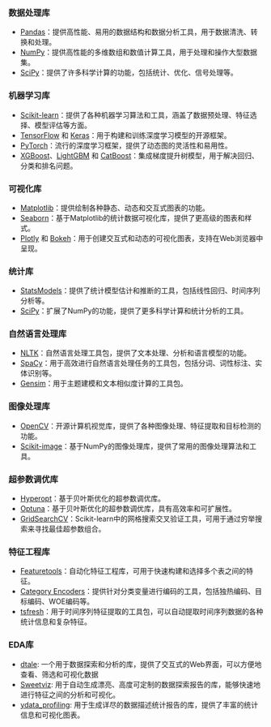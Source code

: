### 数据处理库
- [Pandas](https://www.pypandas.cn/)：提供高性能、易用的数据结构和数据分析工具，用于数据清洗、转换和处理。
- [NumPy](https://www.numpy.org.cn/)：提供高性能的多维数组和数值计算工具，用于处理和操作大型数据集。
- [SciPy](https://docs.scipy.org/doc/scipy/tutorial/index.html#user-guide)：提供了许多科学计算的功能，包括统计、优化、信号处理等。

### 机器学习库
- [Scikit-learn](https://scikit-learn.org/stable/)：提供了各种机器学习算法和工具，涵盖了数据预处理、特征选择、模型评估等方面。
- [TensorFlow](https://tensorflow.google.cn/) 和 [Keras](https://keras.io/zh/)：用于构建和训练深度学习模型的开源框架。
- [PyTorch](https://pytorch.org/)：流行的深度学习框架，提供了动态图的灵活性和易用性。
- [XGBoost](https://xgboost.readthedocs.io/)、[LightGBM](https://lightgbm.readthedocs.io/) 和 [CatBoost](https://catboost.ai/)：集成梯度提升树模型，用于解决回归、分类和排名问题。

### 可视化库
- [Matplotlib](https://matplotlib.org/)：提供绘制各种静态、动态和交互式图表的功能。
- [Seaborn](https://seaborn.pydata.org/)：基于Matplotlib的统计数据可视化库，提供了更高级的图表和样式。
- [Plotly](https://plotly.com/python/) 和 [Bokeh](https://docs.bokeh.org/)：用于创建交互式和动态的可视化图表，支持在Web浏览器中呈现。

### 统计库
- [StatsModels](https://www.statsmodels.org/stable/index.html)：提供了统计模型估计和推断的工具，包括线性回归、时间序列分析等。
- [SciPy](https://docs.scipy.org/doc/scipy/tutorial/index.html#user-guide)：扩展了NumPy的功能，提供了更多科学计算和统计分析的工具。

### 自然语言处理库
- [NLTK](https://www.nltk.org/)：自然语言处理工具包，提供了文本处理、分析和语言模型的功能。
- [SpaCy](https://spacy.io/)：用于高效进行自然语言处理任务的工具包，包括分词、词性标注、实体识别等。
- [Gensim](https://radimrehurek.com/gensim/)：用于主题建模和文本相似度计算的工具包。

### 图像处理库
- [OpenCV](https://opencv.org/)：开源计算机视觉库，提供了各种图像处理、特征提取和目标检测的功能。
- [Scikit-image](https://scikit-image.org/)：基于NumPy的图像处理库，提供了常用的图像处理算法和工具。
### 超参数调优库
- [Hyperopt](https://hyperopt.github.io/hyperopt/)：基于贝叶斯优化的超参数调优库。
- [Optuna](https://optuna.org/)：基于贝叶斯优化的超参数调优库，具有高效率和可扩展性。
- [GridSearchCV](https://scikit-learn.org/stable/modules/generated/sklearn.model_selection.GridSearchCV.html)：Scikit-learn中的网格搜索交叉验证工具，可用于通过穷举搜索来寻找最佳超参数组合。

### 特征工程库
- [Featuretools](https://docs.featuretools.com/)：自动化特征工程库，可用于快速构建和选择多个表之间的特征。
- [Category Encoders](https://contrib.scikit-learn.org/category_encoders/)：提供针对分类变量进行编码的工具，包括独热编码、目标编码、WOE编码等。
- [tsfresh](https://tsfresh.readthedocs.io/)：用于时间序列特征提取的工具包，可以自动提取时间序列数据的各种统计信息和复杂特征。

### EDA库
- [dtale](https://github.com/man-group/dtale): 一个用于数据探索和分析的库，提供了交互式的Web界面，可以方便地查看、筛选和可视化数据
- [Sweetviz](https://github.com/fbdesignpro/sweetviz): 用于自动生成漂亮、高度可定制的数据探索报告的库，能够快速地进行特征之间的分析和可视化。
- [ydata_profiling](https://docs.profiling.ydata.ai/latest/): 用于生成详尽的数据描述统计报告的库，提供了丰富的统计信息和可视化图表。